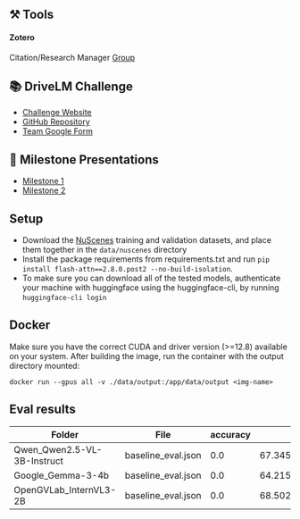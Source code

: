 ## ⚒️ Tools
#### Zotero
Citation/Research Manager
[Group](https://www.zotero.org/groups/5975647/app-ras-driving-with-language)

## 📚 DriveLM Challenge
- [Challenge Website](https://opendrivelab.com/challenge2024/#driving_with_language)
- [GitHub Repository](https://github.com/OpenDriveLab/DriveLM)
- [Team Google Form](https://docs.google.com/forms/d/e/1FAIpQLSef_L4L9jXV_88pXkuFmaloifhRuFjVARbjsV-8GWETc6aNCA/viewform)


## 💬 Milestone Presentations
- [Milestone 1](https://docs.google.com/presentation/d/13reSKMykn5WhVyi5zi5oK5OygVjTZljeMWflJejQZlw/edit?slide=id.g32bc6f01e94_0_43#slide=id.g32bc6f01e94_0_43)
- [Milestone 2](https://docs.google.com/presentation/d/1suusmSruqXyRdfvViq1NKfDEqTpH5-M9w7zgh7HDCAo/edit?slide=id.g32bc6f01e94_0_74#slide=id.g32bc6f01e94_0_74)

## Setup
- Download the [NuScenes](https://github.com/OpenDriveLab/DriveLM/tree/main/challenge) training and validation datasets, and place them together in the `data/nuscenes` directory
- Install the package requirements from requirements.txt and run ```pip install flash-attn==2.8.0.post2 --no-build-isolation```.
- To make sure you can download all of the tested models, authenticate your machine with huggingface using the huggingface-cli, by running ```huggingface-cli login```

## Docker

Make sure you have the correct CUDA and driver version (>=12.8) available on your system.
After building the image, run the container with the output directory mounted:

```shell
docker run --gpus all -v ./data/output:/app/data/output <img-name>
```
## Eval results

| Folder | File | accuracy | chatgpt | language/Bleu_1 | language/Bleu_2 | language/Bleu_3 | language/Bleu_4 | language/ROUGE_L | language/CIDEr | match | final_score |
| --- | --- | --- | --- | --- | --- | --- | --- | --- | --- | --- | --- |
| Qwen_Qwen2.5-VL-3B-Instruct | baseline_eval.json | 0.0 | 67.3456904541242 | 0.23925483214648655 | 0.11544553891542789 | 0.057574440433052446 | 0.020769188970051755 | 0.19079430087529606 | 0.006791738547463531 | 32.46449704142012 | 0.3542940542224235 |
| Google_Gemma-3-4b | baseline_eval.json | 0.0 | 64.21501390176088 | 0.20031983735402523 | 0.07057776733950633 | 0.020562285652540205 | 0.0065920170980479755 | 0.15465341169836444 | 0.002624376073528029 | 35.52662721893491 | 0.3432085651226965 |
| OpenGVLab_InternVL3-2B | baseline_eval.json | 0.0 | 68.50231696014829 | 0.19311353330793474 | 0.07443754271197525 | 0.02748667571393649 | 0.009723712529328537 | 0.1677772971700306 | 0.005031769222350847 | 22.62869822485207 | 0.3355647203008346 |
